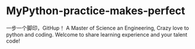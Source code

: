 # MyPython-practice-makes-perfect
一步一个脚印，GitHup！
A Master of Science an Engineering, Crazy love to python and coding.
Welcome to share learning experience and your talent code!
